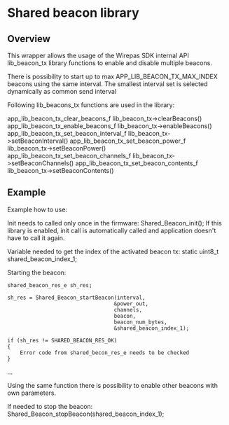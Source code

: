# Shared beacon library

## Overview

This wrapper allows the usage of the Wirepas SDK internal API lib_beacon_tx library functions to enable and disable multiple beacons.

There is possibility to start up to max APP_LIB_BEACON_TX_MAX_INDEX beacons using the same interval.
The smallest interval set is selected dynamically as common send interval

Following lib_beacons_tx functions are used in the library:

app_lib_beacon_tx_clear_beacons_f          lib_beacon_tx->clearBeacons()
app_lib_beacon_tx_enable_beacons_f         lib_beacon_tx->enableBeacons()
app_lib_beacon_tx_set_beacon_interval_f    lib_beacon_tx->setBeaconInterval()
app_lib_beacon_tx_set_beacon_power_f       lib_beacon_tx->setBeaconPower()
app_lib_beacon_tx_set_beacon_channels_f    lib_beacon_tx->setBeaconChannels()
app_lib_beacon_tx_set_beacon_contents_f    lib_beacon_tx->setBeaconContents()

## Example

Example how to use:

Init needs to called only once in the firmware:
Shared_Beacon_init();
If this library is enabled, init call is automatically called and application doesn't
have to call it again.



Variable needed to get the index of the activated beacon tx:
static uint8_t shared_beacon_index_1;

Starting the beacon:

    shared_beacon_res_e sh_res;

    sh_res = Shared_Beacon_startBeacon(interval,
                                      &power_out,
                                      channels,
                                      beacon,
                                      beacon_num_bytes,
                                      &shared_beacon_index_1);

    if (sh_res != SHARED_BEACON_RES_OK)
    {
        Error code from shared_becon_res_e needs to be checked
    }
...

Using the same function there is possibility to enable other beacons with own parameters.

If needed to stop the beacon:
    Shared_Beacon_stopBeacon(shared_beacon_index_1);